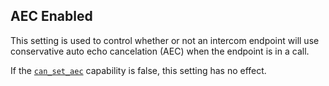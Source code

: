 ## AEC Enabled

This setting is used to control whether or not an intercom endpoint will use conservative auto echo cancelation (AEC) when the endpoint is in a call.

If the [`can_set_aec`][1] capability is false, this setting has no effect.


[1]:	https://snap-one.github.io/docs-driverworks-proxyprotocol/#can-set-aec